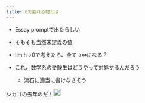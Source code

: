 ```yaml
---
title: 0で割れる物とは
---
```


* Essay promptで出たらしい

* そもそも当然未定義の値

* lim h→0で考えたら、全て→∞になる？

* これ、数学系の受験生はどうやって対処するんだろう
  
  * 流石に適当に書けなさそう

シカゴの去年のだ！<img src='https://scrapbox.io/api/pages/blu3mo-public/rickshinmi/icon' alt='rickshinmi.icon' height="19.5"/>
